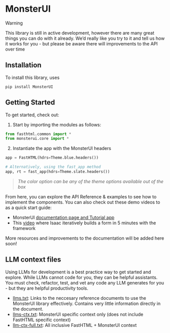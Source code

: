 # MonsterUI


<!-- WARNING: THIS FILE WAS AUTOGENERATED! DO NOT EDIT! -->

> [!WARNING]
>
> This library is still in active development, however there are many
> great things you can do with it already. We’d really like you try to
> it and tell us how it works for you - but please be aware there will
> improvements to the API over time

## Installation

To install this library, uses

`pip install MonsterUI`

## Getting Started

To get started, check out:

1.  Start by importing the modules as follows:

``` python
from fasthtml.common import *
from monsterui.core import *
```

2.  Instantiate the app with the MonsterUI headers

``` python
app = FastHTML(hdrs=Theme.blue.headers())

# Alternatively, using the fast_app method
app, rt = fast_app(hdrs=Theme.slate.headers())
```

> *The color option can be any of the theme options available out of the
> box*

From here, you can explore the API Reference & examples to see how to
implement the components. You can also check out these demo videos to as
a quick start guide:

- MonsterUI [documentation page and Tutorial
  app](https://fh-frankenui.answer.ai/tutorial_app)
- This
  [video](https://www.loom.com/share/0916e8a95d524c43a4d100ee85157624?sid=9be07e55-c962-4dbd-978c-aa6a0bcee7b3)
  where Isaac iteratively builds a form in 5 minutes with the framework

More resources and improvements to the documentation will be added here
soon!

## LLM context files

Using LLMs for development is a best practice way to get started and
explore. While LLMs cannot code for you, they can be helpful assistants.
You must check, refactor, test, and vet any code any LLM generates for
you - but they are helpful productivity tools.

- [llms.txt](https://raw.githubusercontent.com/AnswerDotAI/monsterui/refs/heads/main/nbs/llms.txt):
  Links to the neccesary reference documents to use the MonsterUI
  library effectively. Contains very little information directly in the
  document.
- [llms-ctx.txt](https://raw.githubusercontent.com/AnswerDotAI/monsterui/refs/heads/main/nbs/llms-ctx.txt):
  MonsterUI specific context only (does not include FastHTML specific
  context)
- [llm-ctx-full.txt](https://raw.githubusercontent.com/AnswerDotAI/monsterui/refs/heads/main/nbs/llms-ctx-full.txt):
  All inclusive FastHTML + MonsterUI context
